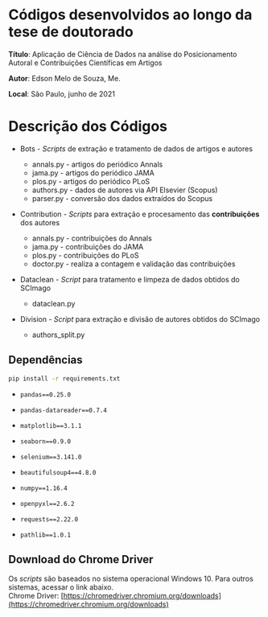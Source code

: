 # Códigos desenvolvidos ao longo da tese de doutorado

**Título**: Aplicação de Ciência de Dados na análise do Posicionamento Autoral e Contribuições Científicas em Artigos

**Autor**: Edson Melo de Souza, Me.

**Local**: São Paulo, junho de 2021

# Descrição dos Códigos
+ Bots - *Scripts* de extração e tratamento de dados de artigos e autores
    + annals.py - artigos do periódico Annals
    + jama.py - artigos do periódico JAMA
    + plos.py - artigos do periódico PLoS
    + authors.py - dados de autores via API Elsevier (Scopus)
    + parser.py - conversão dos dados extraídos do Scopus

+ Contribution - *Scripts* para extração e procesamento das **contribuições** dos autores
    + annals.py - contribuições do Annals
    + jama.py - contribuições do JAMA
    + plos.py - contribuições do PLoS
    + doctor.py - realiza a contagem e validação das contribuições

+ Dataclean - *Script* para tratamento e limpeza de dados obtidos do SCImago
    + dataclean.py

+ Division - *Script* para extração e divisão de autores obtidos do SCImago
    + authors_split.py

## Dependências
```bash
pip install -r requirements.txt
```

* <code>pandas==0.25.0</code>

* <code>pandas-datareader==0.7.4</code>

* <code>matplotlib==3.1.1</code>

* <code>seaborn==0.9.0</code>

* <code>selenium==3.141.0</code>

* <code>beautifulsoup4==4.8.0</code>

* <code>numpy==1.16.4</code>

* <code>openpyxl==2.6.2</code>

* <code>requests==2.22.0</code>

* <code>pathlib==1.0.1</code>

## Download do Chrome Driver
Os *scripts* são baseados no sistema operacional Windows 10. Para outros sistemas, acessar o link abaixo.  
Chrome Driver: [https://chromedriver.chromium.org/downloads](https://chromedriver.chromium.org/downloads)

